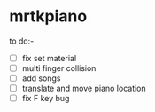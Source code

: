 # mrtkpiano

to do:-
- [ ] fix set material
- [ ] multi finger collision
- [ ] add songs
- [ ] translate and move piano location
- [ ] fix F key bug
